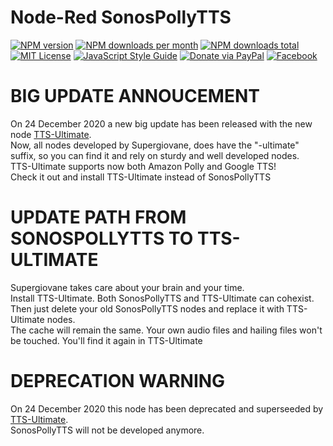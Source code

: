 # Node-Red SonosPollyTTS

[![NPM version][npm-version-image]][npm-url]
[![NPM downloads per month][npm-downloads-month-image]][npm-url]
[![NPM downloads total][npm-downloads-total-image]][npm-url]
[![MIT License][license-image]][license-url]
[![JavaScript Style Guide](https://img.shields.io/badge/code_style-standard-brightgreen.svg)](https://standardjs.com)
[![Donate via PayPal](https://img.shields.io/badge/Donate-PayPal-blue.svg?style=flat-square)](https://www.paypal.me/techtoday) 
[![Facebook][facebook-image]][facebook-url]


# BIG UPDATE ANNOUCEMENT
On 24 December 2020 a new big update has been released with the new node [TTS-Ultimate](https://github.com/Supergiovane/node-red-contrib-tts-ultimate).<br/>
Now, all nodes developed by Supergiovane, does have the "-ultimate" suffix, so you can find it and rely on sturdy and well developed nodes.<br/>
TTS-Ultimate supports now both Amazon Polly and Google TTS!<br/>
Check it out and install TTS-Ultimate instead of SonosPollyTTS

# UPDATE PATH FROM SONOSPOLLYTTS TO TTS-ULTIMATE
Supergiovane takes care about your brain and your time.<br/>
Install TTS-Ultimate. Both SonosPollyTTS and TTS-Ultimate can cohexist.<br/>
Then just delete your old SonosPollyTTS nodes and replace it with TTS-Ultimate nodes.<br/>
The cache will remain the same. Your own audio files and hailing files won't be touched. You'll find it again in TTS-Ultimate<br/>

# DEPRECATION WARNING
On 24 December 2020 this node has been deprecated and superseeded by [TTS-Ultimate](https://github.com/Supergiovane/node-red-contrib-tts-ultimate).<br/>
SonosPollyTTS will not be developed anymore.


    
[license-image]: https://img.shields.io/badge/license-MIT-blue.svg
[license-url]: https://github.com/Supergiovane/node-red-contrib-sonospollytts/master/LICENSE
[npm-url]: https://npmjs.org/package/node-red-contrib-sonospollytts
[npm-version-image]: https://img.shields.io/npm/v/node-red-contrib-sonospollytts.svg
[npm-downloads-month-image]: https://img.shields.io/npm/dm/node-red-contrib-sonospollytts.svg
[npm-downloads-total-image]: https://img.shields.io/npm/dt/node-red-contrib-sonospollytts.svg
[facebook-image]: https://img.shields.io/badge/Visit%20me-Facebook-blue
[facebook-url]: https://www.facebook.com/supergiovaneDev